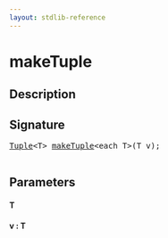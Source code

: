 ```yaml
---
layout: stdlib-reference
---
```


# makeTuple

## Description





## Signature 

<pre>
<a href="/stdlib-reference/types/Tuple/index" class="code_type">Tuple</a>&lt;<span class="code_type">T</span>&gt; <a href="/stdlib-reference/global-decls/makeTuple">makeTuple</a>&lt;<span class="code_keyword">each</span> <span class="code_type">T</span>&gt;(<span class="code_type">T</span> <span class='code_param'>v</span>);

</pre>

## Parameters

#### T
#### v  : T

